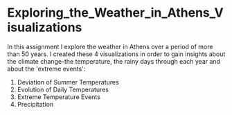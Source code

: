 # Exploring_the_Weather_in_Athens_Visualizations

In this assignment I explore the weather in Athens over a period of more than 50 years.
I created these 4 visualizations in order to gain insights about the climate change-the temperature, the rainy days through each year and about the 'extreme events':
1) Deviation of Summer Temperatures
2) Evolution of Daily Temperatures
3) Extreme Temperature Events
4) Precipitation
